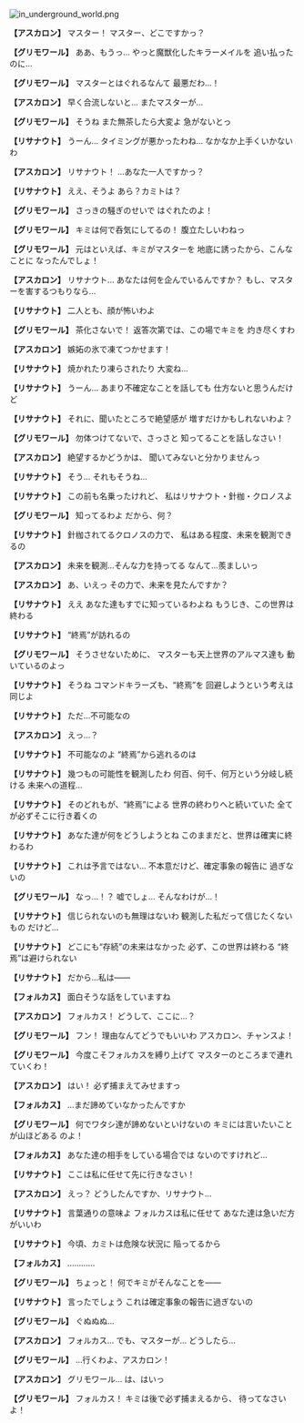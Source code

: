 
![in_underground_world.png](../images/backgrounds/in_underground_world.png)

**【アスカロン】**
マスター！
マスター、どこですかっ？

**【グリモワール】**
ああ、もうっ…
やっと魔獣化したキラーメイルを
追い払ったのに…

**【グリモワール】**
マスターとはぐれるなんて
最悪だわ…！

**【アスカロン】**
早く合流しないと…
またマスターが…

**【グリモワール】**
そうね
また無茶したら大変よ
急がないとっ

**【リサナウト】**
うーん…
タイミングが悪かったわね…
なかなか上手くいかないわ

**【アスカロン】**
リサナウト！
…あなた一人ですかっ？

**【リサナウト】**
ええ、そうよ
あら？カミトは？

**【グリモワール】**
さっきの騒ぎのせいで
はぐれたのよ！

**【グリモワール】**
キミは何で呑気にしてるの！
腹立たしいわねっ

**【グリモワール】**
元はといえば、キミがマスターを
地底に誘ったから、こんなことに
なったんでしょ！

**【アスカロン】**
リサナウト…
あなたは何を企んでいるんですか？
もし、マスターを害するつもりなら…

**【リサナウト】**
二人とも、顔が怖いわよ

**【グリモワール】**
茶化さないで！
返答次第では、この場でキミを
灼き尽くすわ

**【アスカロン】**
嫉妬の氷で凍てつかせます！

**【リサナウト】**
焼かれたり凍らされたり
大変ね…

**【リサナウト】**
うーん…
あまり不確定なことを話しても
仕方ないと思うんだけど

**【リサナウト】**
それに、聞いたところで絶望感が
増すだけかもしれないわよ？

**【グリモワール】**
勿体つけてないで、さっさと
知ってることを話しなさい！

**【アスカロン】**
絶望するかどうかは、
聞いてみないと分かりませんっ

**【リサナウト】**
そう…
それもそうね…

**【リサナウト】**
この前も名乗ったけれど、
私はリサナウト・針枷・クロノスよ

**【グリモワール】**
知ってるわよ
だから、何？

**【リサナウト】**
針枷されてるクロノスの力で、
私はある程度、未来を観測できるの

**【アスカロン】**
未来を観測…そんな力を持ってる
なんて…羨ましいっ

**【アスカロン】**
あ、いえっ
その力で、未来を見たんですか？

**【リサナウト】**
ええ
あなた達もすでに知っているわよね
もうじき、この世界は終わる

**【リサナウト】**
“終焉”が訪れるの

**【グリモワール】**
そうさせないために、
マスターも天上世界のアルマス達も
動いているのよっ

**【リサナウト】**
そうね
コマンドキラーズも、“終焉”を
回避しようという考えは同じよ

**【リサナウト】**
ただ…不可能なの

**【アスカロン】**
えっ…？

**【リサナウト】**
不可能なのよ
“終焉”から逃れるのは

**【リサナウト】**
幾つもの可能性を観測したわ
何百、何千、何万という分岐し続ける
未来への道程…

**【リサナウト】**
そのどれもが、“終焉”による
世界の終わりへと続いていた
全てが必ずそこに行き着くの

**【リサナウト】**
あなた達が何をどうしようとね
このままだと、世界は確実に終わるわ

**【リサナウト】**
これは予言ではない…
不本意だけど、確定事象の報告に
過ぎないの

**【グリモワール】**
なっ…！？
嘘でしょ…
そんなわけが…！

**【リサナウト】**
信じられないのも無理はないわ
観測した私だって信じたくないもの
だけど…

**【リサナウト】**
どこにも“存続”の未来はなかった
必ず、この世界は終わる
“終焉”は避けられない

**【リサナウト】**
だから…私は――

**【フォルカス】**
面白そうな話をしていますね

**【アスカロン】**
フォルカス！
どうして、ここに…？

**【グリモワール】**
フン！
理由なんてどうでもいいわ
アスカロン、チャンスよ！

**【グリモワール】**
今度こそフォルカスを縛り上げて
マスターのところまで連れていくわ！

**【アスカロン】**
はい！
必ず捕まえてみせますっ

**【フォルカス】**
…まだ諦めていなかったんですか

**【グリモワール】**
何でワタシ達が諦めないといけないの
キミには言いたいことが山ほどある
のよ！

**【フォルカス】**
あなた達の相手をしている場合では
ないのですけれど…

**【リサナウト】**
ここは私に任せて先に行きなさい！

**【アスカロン】**
えっ？
どうしたんですか、リサナウト…

**【リサナウト】**
言葉通りの意味よ
フォルカスは私に任せて
あなた達は急いだ方がいいわ

**【リサナウト】**
今頃、カミトは危険な状況に
陥ってるから

**【フォルカス】**
…………

**【グリモワール】**
ちょっと！
何でキミがそんなことを――

**【リサナウト】**
言ったでしょう
これは確定事象の報告に過ぎないの

**【グリモワール】**
ぐぬぬぬ…

**【アスカロン】**
フォルカス…
でも、マスターが…
どうしたら…

**【グリモワール】**
…行くわよ、アスカロン！

**【アスカロン】**
グリモワール…
は、はいっ

**【グリモワール】**
フォルカス！
キミは後で必ず捕まえるから、
待ってなさいよ！
